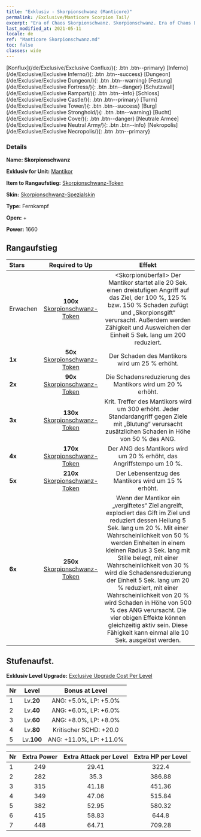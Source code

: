 ```yaml
---
title: "Exklusiv - Skorpionschwanz (Manticore)"
permalink: /Exclusive/Manticore Scorpion Tail/
excerpt: "Era of Chaos Skorpionschwanz. Skorpionschwanz. Era of Chaos Exklusiv Skorpionschwanz. Mantikor Exklusiv."
last_modified_at: 2021-05-11
locale: de
ref: "Manticore Skorpionschwanz.md"
toc: false
classes: wide
---
```

 [Konflux](/de/Exclusive/Exclusive Conflux/){: .btn .btn--primary} [Inferno](/de/Exclusive/Exclusive Inferno/){: .btn .btn--success} [Dungeon](/de/Exclusive/Exclusive Dungeon/){: .btn .btn--warning} [Festung](/de/Exclusive/Exclusive Fortress/){: .btn .btn--danger} [Schutzwall](/de/Exclusive/Exclusive Rampart/){: .btn .btn--info} [Schloss](/de/Exclusive/Exclusive Castle/){: .btn .btn--primary} [Turm](/de/Exclusive/Exclusive Tower/){: .btn .btn--success} [Burg](/de/Exclusive/Exclusive Stronghold/){: .btn .btn--warning} [Bucht](/de/Exclusive/Exclusive Cove/){: .btn .btn--danger} [Neutrale Armee](/de/Exclusive/Exclusive Neutral Army/){: .btn .btn--info} [Nekropolis](/de/Exclusive/Exclusive Necropolis/){: .btn .btn--primary} 

### Details
 **Name: Skorpionschwanz** 

 **Exklusiv for Unit:** [Mantikor](/de/units/Manticore/) 

 **Item to Rangaufstieg:** [Skorpionschwanz-Token](/ItemsDE/con_992/)

 **Skin:** [Skorpionschwanz-Spezialskin](/ItemsDE/con_660/)

 **Type:** Fernkampf

 **Open:** +

 **Power:** 1660

## Rangaufstieg

  |     Stars    |  Required to Up | Effekt |
  |:-------------|:---------------:|:---------------:|
  |  Erwachen  | **100x** [Skorpionschwanz-Token](/ItemsDE/con_992/) | <Skorpionüberfall> Der Mantikor startet alle 20 Sek. einen dreistufigen Angriff auf das Ziel, der 100 %, 125 % bzw. 150 % Schaden zufügt und „Skorpionsgift“ verursacht. Außerdem werden Zähigkeit und Ausweichen der Einheit 5 Sek. lang um 200 reduziert. |
  | **1x** <i class="fas fa-star"/> | **50x** [Skorpionschwanz-Token](/ItemsDE/con_992/) | Der Schaden des Mantikors wird um 25 % erhöht. |
  | **2x** <i class="fas fa-star"/> | **90x** [Skorpionschwanz-Token](/ItemsDE/con_992/) | Die Schadensreduzierung des Mantikors wird um 20 % erhöht. |
  | **3x** <i class="fas fa-star"/> | **130x** [Skorpionschwanz-Token](/ItemsDE/con_992/) | Krit. Treffer des Mantikors wird um 300 erhöht. Jeder Standardangriff gegen Ziele mit „Blutung“ verursacht zusätzlichen Schaden in Höhe von 50 % des ANG. |
  | **4x** <i class="fas fa-star"/> | **170x** [Skorpionschwanz-Token](/ItemsDE/con_992/) | Der ANG des Mantikors wird um 20 % erhöht, das Angriffstempo um 10 %. |
  | **5x** <i class="fas fa-star"/> | **210x** [Skorpionschwanz-Token](/ItemsDE/con_992/) | Der Lebensentzug des Mantikors wird um 15 % erhöht. |
  | **6x** <i class="fas fa-star"/> | **250x** [Skorpionschwanz-Token](/ItemsDE/con_992/) | <Giftexplosion> Wenn der Mantikor ein „vergiftetes“ Ziel angreift, explodiert das Gift im Ziel und reduziert dessen Heilung 5 Sek. lang um 20 %. Mit einer Wahrscheinlichkeit von 50 % werden Einheiten in einem kleinen Radius 3 Sek. lang mit Stille belegt, mit einer Wahrscheinlichkeit von 30 % wird die Schadensreduzierung der Einheit 5 Sek. lang um 20 % reduziert, mit einer Wahrscheinlichkeit von 20 % wird Schaden in Höhe von 500 % des ANG verursacht. Die vier obigen Effekte können gleichzeitig aktiv sein. Diese Fähigkeit kann einmal alle 10 Sek. ausgelöst werden. |


## Stufenaufst.
 **Exklusiv Level Upgrade:** [Exclusive Upgrade Cost Per Level](/Exclusive/ExclusiveUpgradeCostPerLevel/)

  |  Nr  |   Level  | Bonus at Level |
  |:-----|:--------:|:--------------:|
  | 1 | Lv.**20** | ANG: +5.0%, LP: +5.0% |
  | 2 | Lv.**40** | ANG: +6.0%, LP: +6.0% |
  | 3 | Lv.**60** | ANG: +8.0%, LP: +8.0% |
  | 4 | Lv.**80** | Kritischer SCHD: +20.0 |
  | 5 | Lv.**100** | ANG: +11.0%, LP: +11.0% |


  |  Nr  |  Extra Power | Extra Attack per Level | Extra HP per Level |
  |:-----|:--------:|:--------:|:--------:|
  | 1 | 249 | 29.41 | 322.4 |
  | 2 | 282 | 35.3 | 386.88 |
  | 3 | 315 | 41.18 | 451.36 |
  | 4 | 349 | 47.06 | 515.84 |
  | 5 | 382 | 52.95 | 580.32 |
  | 6 | 415 | 58.83 | 644.8 |
  | 7 | 448 | 64.71 | 709.28 |


